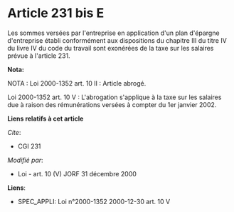 # Article 231 bis E

Les sommes versées par l'entreprise en application d'un plan d'épargne d'entreprise établi conformément aux dispositions du
chapitre III du titre IV du livre IV du code du travail sont exonérées de la taxe sur les salaires prévue à l'article 231.

**Nota:**

NOTA : Loi 2000-1352 art. 10 II : Article abrogé.

Loi 2000-1352 art. 10 V : L'abrogation s'applique à la taxe sur les salaires due à raison des rémunérations versées à compter
du 1er janvier 2002.

**Liens relatifs à cet article**

_Cite_:

  - CGI 231

_Modifié par_:

  - Loi - art. 10 (V) JORF 31 décembre 2000

**Liens**:

  - SPEC_APPLI: Loi n°2000-1352 2000-12-30 art. 10 V
